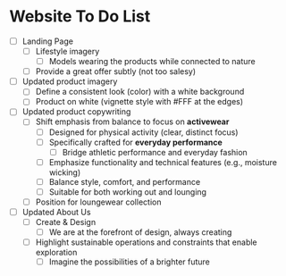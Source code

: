 # Website To Do List

* [ ] Landing Page
  * [ ] Lifestyle imagery
    * [ ] Models wearing the products while connected to nature
  * [ ] Provide a great offer subtly (not too salesy)
* [ ] Updated product imagery
  * [ ] Define a consistent look (color) with a white background
  * [ ] Product on white (vignette style with #FFF at the edges)
* [ ] Updated product copywriting
  * [ ] Shift emphasis from balance to focus on **activewear**
    * [ ] Designed for physical activity (clear, distinct focus)
    * [ ] Specifically crafted for **everyday performance**
      * [ ] Bridge athletic performance and everyday fashion
    * [ ] Emphasize functionality and technical features (e.g., moisture wicking)
    * [ ] Balance style, comfort, and performance
    * [ ] Suitable for both working out and lounging
  * [ ] Position for loungewear collection
* [ ] Updated About Us
  * [ ] Create & Design
    * [ ] We are at the forefront of design, always creating
  * [ ] Highlight sustainable operations and constraints that enable exploration
    * [ ] Imagine the possibilities of a brighter future
